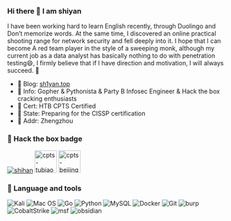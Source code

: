 ### Hi there 👋 I am shiyan

I have been working hard to learn English recently, through Duolingo and Don’t memorize words. At the same time, I discovered an online practical shooting range for network security and fell deeply into it. I hope that I can become A red team player in the style of a sweeping monk, although my current job as a data analyst has basically nothing to do with penetration testing😄, I firmly believe that if I have direction and motivation, I will always succeed. 🌱

- 💬 Blog: [sh1yan.top](https://sh1yan.top/)
- 💬 Info: Gopher & Pythonista & Party B Infosec Engineer & Hack the box cracking enthusiasts
- 🌟 Cert: HTB CPTS Certified
- 💬 State: Preparing for the CISSP certification
- 💬 Addr: Zhengzhou

### 🤔 Hack the box badge

[![shihan](https://www.hackthebox.com/badge/image/1705469)](https://app.hackthebox.com/profile/1705469)  <img src="https://sh1yan.top/photo/htb-cpts-tubiao.png" alt="cpts-tubiao" height="51"> <img src="https://academy.hackthebox.com/storage/exam_overview_banners/Fpoo8YaykR3341XtswrcmuyLNcAK6bZ1WF86Ro6v.png" alt="cpts-beijing" height="51">

### 🔨 Language and tools

![Kali](https://img.shields.io/badge/Kali-268BEE?style=for-the-badge&logo=kalilinux&logoColor=white)
![Mac OS](https://img.shields.io/badge/mac%20os-000000?style=for-the-badge&logo=macos&logoColor=F0F0F0)
![Go](https://img.shields.io/badge/go-%2300ADD8.svg?style=for-the-badge&logo=go&logoColor=white)
![Python](https://img.shields.io/badge/python-3670A0?style=for-the-badge&logo=python&logoColor=ffdd54)
![MySQL](https://img.shields.io/badge/mysql-%2300f.svg?style=for-the-badge&logo=mysql&logoColor=white)
![Docker](https://img.shields.io/badge/docker-%230db7ed.svg?style=for-the-badge&logo=docker&logoColor=white)
![Git](https://img.shields.io/badge/git-%23F05033.svg?style=for-the-badge&logo=git&logoColor=white)
![burp](https://img.shields.io/badge/-burp%20suite-000000?style=for-the-badge&logo=burpsuite)
![CobaltStrike](https://sh1yan.top/photo/github-tubiao/CobaltStrike.svg)
![msf](https://img.shields.io/badge/-metasploit-000000?style=for-the-badge&logo=metasploit)
![obsidian](https://img.shields.io/badge/-Obsidian-7C3AED?style=for-the-badge&logo=obsidian)
